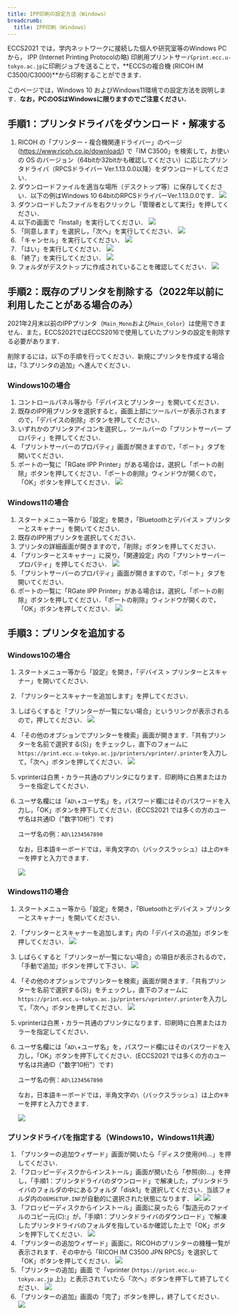 ```yaml
---
title: IPP印刷の設定方法（Windows）
breadcrumb:
  title: IPP印刷（Windows）
---
```


ECCS2021 では，学内ネットワークに接続した個人や研究室等のWindows PCから， IPP (Internet Printing Protocolの略) 印刷用プリントサーバ`print.ecc.u-tokyo.ac.jp`に印刷ジョブを送ることで，**ECCSの複合機 (RICOH IM C3500/C3000)**から印刷することができます．

このページでは，Windows 10 およびWindows11環境での設定方法を説明します．**なお，PCのOSはWindowsに限りますのでご注意ください．**

## 手順1：プリンタドライバをダウンロード・解凍する

1. RICOH の「プリンター・複合機関連ドライバー」のページ (<https://www.ricoh.co.jp/download/>) で「IM C3500」を検索して，お使いの OS のバージョン（64bitか32bitかも確認してください）に応じたプリンタドライバ（RPCSドライバー Ver.1.13.0.0以降）をダウンロードしてください．
1. ダウンロードファイルを適当な場所（デスクトップ等）に保存してください．以下の例はWindows 10 64bitのRPCSドライバーVer.1.13.0.0です．
    ![](./f1.png)
1. ダウンロードしたファイルを右クリックし「管理者として実行」を押してください．
1. 以下の画面で「Install」を実行してください．
    ![](./f2.png)
1. 「同意します」を選択し，「次へ」を実行してください．
    ![](./f3.png)
1. 「キャンセル」を実行してください．
    ![](./f4.png)
1. 「はい」を実行してください．
    ![](./f5.png)
1. 「終了」を実行してください．
    ![](./f6.png)
1. フォルダがデスクトップに作成されていることを確認してください．
    ![](./f7.png)

## 手順2：既存のプリンタを削除する（2022年以前に利用したことがある場合のみ）

2021年2月末以前のIPPプリンタ（`Main_Mono`および`Main_Color`）は使用できません．また，ECCS2021ではECCS2016で使用していたプリンタの設定を削除する必要があります．

削除するには，以下の手順を行ってください．新規にプリンタを作成する場合は，「3.プリンタの追加」へ進んでください．

### Windows10の場合

1. コントロールパネル等から「デバイスとプリンター」を開いてください．
1. 既存のIPP用プリンタを選択すると，画面上部にツールバーが表示されますので，「デバイスの削除」ボタンを押してください．
1. いずれかのプリンタアイコンを選択し，ツールバーの「プリントサーバー プロパティ」を押してください．
1. 「プリントサーバーのプロパティ」画面が開きますので，「ポート」タブを開いてください．
1. ポートの一覧に「RGate IPP Printer」がある場合は，選択し「ポートの削除」ボタンを押してください．「ポートの削除」ウィンドウが開くので，「OK」ボタンを押してください．
    ![](./f20.png)

### Windows11の場合

1. スタートメニュー等から「設定」を開き，「Bluetoothとデバイス > プリンターとスキャナー」を開いてください．
1. 既存のIPP用プリンタを選択してください．
1. プリンタの詳細画面が開きますので，「削除」ボタンを押してください．
1. 「プリンターとスキャナー」に戻り，「関連設定」内の「プリントサーバープロパティ」を押してください．
    ![](f21.png)
1. 「プリントサーバーのプロパティ」画面が開きますので，「ポート」タブを開いてください．
1. ポートの一覧に「RGate IPP Printer」がある場合は，選択し「ポートの削除」ボタンを押してください．「ポートの削除」ウィンドウが開くので，「OK」ボタンを押してください．
    ![](f20.png)

## 手順3：プリンタを追加する

### Windows10の場合

1. スタートメニュー等から「設定」を開き，「デバイス > プリンターとスキャナー」を開いてください．
1. 「プリンターとスキャナーを追加します」を押してください．
1. しばらくすると「プリンターが一覧にない場合」というリンクが表示されるので，押してください．
    ![](./f9.png)
1. 「その他のオプションでプリンターを検索」画面が開きます．「共有プリンターを名前で選択する(S)」をチェックし，直下のフォームに`https://print.ecc.u-tokyo.ac.jp/printers/vprinter/.printer`を入力して，「次へ」ボタンを押してください．
    ![](./f11.png)
1. vprinterは白黒・カラー共通のプリンタになります．印刷時に白黒またはカラーを指定してください．
1. ユーザ名欄には「`AD\`+ユーザ名」を，パスワード欄にはそのパスワードを入力し，「OK」ボタンを押下してください．(ECCS2021 では多くの方のユーザ名は共通ID（"数字10桁"）です)

    ユーザ名の例：`AD\1234567890`

    なお，日本語キーボードでは，半角文字の`\`（バックスラッシュ）は上の`¥`キーを押すと入力できます．

    ![](./f12.png)

### Windows11の場合

1. スタートメニュー等から「設定」を開き，「Bluetoothとデバイス > プリンターとスキャナー」を開いてください．
1. 「プリンターとスキャナーを追加します」内の「デバイスの追加」ボタンを押してください．
    ![](./f23.png)
1. しばらくすると「プリンターが一覧にない場合」の項目が表示されるので，「手動で追加」ボタンを押して下さい．
    ![](./f24.png)
1. 「その他のオプションでプリンターを検索」画面が開きます．「共有プリンターを名前で選択する(S)」をチェックし，直下のフォームに`https://print.ecc.u-tokyo.ac.jp/printers/vprinter/.printer`を入力して，「次へ」ボタンを押してください．
    ![](./f25.png)
1. vprinterは白黒・カラー共通のプリンタになります．印刷時に白黒またはカラーを指定してください．
1. ユーザ名欄には「`AD\`+ユーザ名」を，パスワード欄にはそのパスワードを入力し，「OK」ボタンを押下してください．(ECCS2021 では多くの方のユーザ名は共通ID（"数字10桁"）です)

    ユーザ名の例：`AD\1234567890`

    なお，日本語キーボードでは，半角文字の`\`（バックスラッシュ）は上の`¥`キーを押すと入力できます．

    ![](./f26.png)

### プリンタドライバを指定する（Windows10，Windows11共通）

1. 「プリンターの追加ウィザード」画面が開いたら「ディスク使用(H)...」を押してください．
1. 「フロッピーディスクからインストール」画面が開いたら「参照(B)...」を押し，「手順1：プリンタドライバのダウンロード」で解凍した，プリンタドライバのフォルダの中にあるフォルダ「disk1」を選択してください．当該フォルダ内の`OEMSETUP.INF`が自動的に選択された状態になります．
    ![](./f14.png)
    ![](./f13.png)
1. 「フロッピーディスクからインストール」画面に戻ったら「製造元のファイルのコピー元(C):」が，「手順1：プリンタドライバのダウンロード」で解凍したプリンタドライバのフォルダを指しているか確認した上で「OK」ボタンを押下してください．
    ![](./f14.png)
1. 「プリンターの追加ウィザード」画面に，RICOHのプリンターの機種一覧が表示されます．その中から「RICOH IM C3500 JPN RPCS」を選択して「OK」ボタンを押してください．
    ![](./f15.png)
1. 「プリンターの追加」画面 で「vprinter (`https://print.ecc.u-tokyo.ac.jp` 上)」と表示されていたら「次へ」ボタンを押下して終了してください．
    ![](./f16.png)
1. 「プリンターの追加」画面の「完了」ボタンを押し，終了してください．
    ![](./f17.png)
